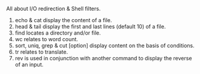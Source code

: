 All about I/O redirection & Shell filters. 

1. echo & cat display the content of a file.
2. head & tail display the first and last lines (default 10) of a file.
3. find locates a directory and/or file.
4. wc relates to word count.
5. sort, uniq, grep & cut [option] display content on the basis of conditions.
6. tr relates to translate.
7. rev is used in conjunction with another command to display the reverse of an input.
